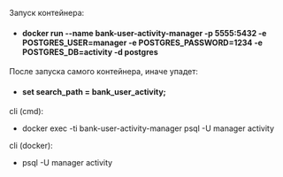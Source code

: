 Запуск контейнера:
* #### docker run --name bank-user-activity-manager -p 5555:5432 -e POSTGRES_USER=manager -e POSTGRES_PASSWORD=1234 -e POSTGRES_DB=activity -d postgres

После запуска самого контейнера, иначе упадет:
* #### set search_path = bank_user_activity;


cli (cmd):
* docker exec -ti bank-user-activity-manager psql -U manager activity

cli (docker):
* psql -U manager activity
